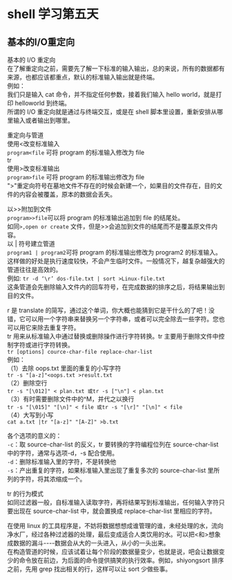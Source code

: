 # shell 学习第五天
## 基本的I/O重定向

基本的 I/O 重定向  
在了解重定向之前，需要先了解一下标准的输入输出，总的来说，所有的数据都有来源，也都应该都重点，默认的标准输入输出就是终端。  
例如：  
我们只是输入 cat 命令，并不指定任何参数，接着我们输入 hello world，就是打印 helloworld 到终端。  
所谓的 I/O 重定向就是通过与终端交互，或是在 shell 脚本里设置，重新安排从哪里输入或者输出到哪里。
 
重定向与管道  
使用<改变标准输入  
```program<file``` 可将 program 的标准输入修改为 file  
tr  
使用>改变标准输出  
```program>file``` 可将 program 的标准输出修改为 file  
 ">"重定向符号在墓地文件不存在的时候会新建一个，如果目的文件存在，目的文件的内容会被覆盖，原本的数据会丢失。
 
以>>附加到文件  
```program>>file```可以将 program 的标准输出追加到 file 的结尾处。  
如同```>,open or create``` 文件，但是>>会追加到文件的结尾而不是覆盖原文件内容。  
以 | 符号建立管道  
```program1 | program2```可将 program 的标准输出修改为 program2 的标准输入。这样做的好处是执行速度较快，不会产生临时文件。一般情况下，越复杂越强大的管道往往是高效的。  
例如: ```tr -d ‘\r’ dos-file.txt | sort >Linux-file.txt```  
这条管道会先删除输入文件内的回车符号，在完成数据的排序之后，将结果输出到目的文件。
 
r 是 translate 的简写，通过这个单词，你大概也能猜到它是干什么的了吧！没错，它可以用一个字符串来替换另一个字符串，或者可以完全除去一些字符。您也可以用它来除去重复字符。  
tr 用来从标准输入中通过替换或删除操作进行字符转换。tr 主要用于删除文件中控制字符或进行字符转换。  
```tr [options] cource-char-file replace-char-list```  
例如：  
（1）去除 oops.txt 里面的重复的小写字符  
```tr -s "[a-z]"<oops.txt >result.txt```  
（2）删除空行  
```tr -s "[\012]" < plan.txt 或tr -s ["\n"] < plan.txt```  
（3）有时需要删除文件中的^M，并代之以换行  
```tr -s "[\015]" "[\n]" < file 或tr -s "[\r]" "[\n]" < file```  
（4）大写到小写  
```cat a.txt |tr "[a-z]" "[A-Z]" >b.txt```
 
 
各个选项的意义的：  
```-c```：取 source-char-list 的反义，tr 要转换的字符编程位列在 source-char-list 中的字符，通常与选项-d，-s 配合使用。  
```-d```：删除标准输入里的字符，不是转换他  
```-s```：产出重复的字符，如果标准输入里出现了重复多次的 source-char-list 里所列的字符，将其浓缩成一个。
 
 
tr 的行为模式  
如同过滤器一般，自标准输入读取字符，再将结果写到标准输出，任何输入字符只要出现在 source-char-list 中，就会置换成 replace-char-list 里相应的字符。

 
在使用 linux 的工具程序是，不妨将数据想想成谁管理的谁，未经处理的水，流向净水厂，经过各种过滤器的处理，最后变成适合人类饮用的水。可以把<和>想象成数据的漏斗----数据会从大的一头进入，从小的一头出来。  
在构造管道的时候，应该试着让每个阶段的数据量变少，也就是说，吧会让数据变少的命令放在前边，为后面的命令提供搞笑的执行效率。例如，shiyongsort 排序之前，先用 grep 找出相关的行，这样可以让 sort 少做些事。
